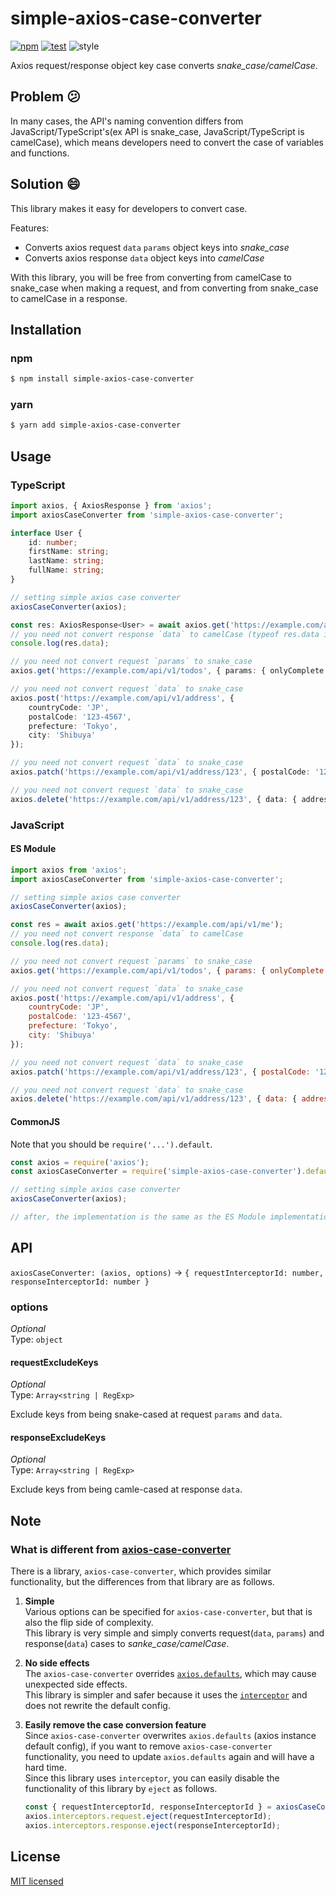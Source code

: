 # simple-axios-case-converter

[![npm](https://img.shields.io/npm/v/simple-axios-case-converter.svg)](https://www.npmjs.com/package/simple-axios-case-converter)
[![test](https://github.com/yutak23/simple-axios-case-converter/actions/workflows/test.yaml/badge.svg)](https://github.com/yutak23/simple-axios-case-converter/actions/workflows/test.yaml)
![style](https://img.shields.io/badge/code%20style-airbnb-ff5a5f.svg)

Axios request/response object key case converts _snake_case/camelCase_.

## Problem 😕

In many cases, the API's naming convention differs from JavaScript/TypeScript's(ex API is snake_case, JavaScript/TypeScript is camelCase), which means developers need to convert the case of variables and functions.

## Solution 😄

This library makes it easy for developers to convert case.

Features:

- Converts axios request `data` `params` object keys into _snake_case_
- Converts axios response `data` object keys into _camelCase_

With this library, you will be free from converting from camelCase to snake_case when making a request, and from converting from snake_case to camelCase in a response.

## Installation

### npm

```sh
$ npm install simple-axios-case-converter
```

### yarn

```sh
$ yarn add simple-axios-case-converter
```

## Usage

### TypeScript

```ts
import axios, { AxiosResponse } from 'axios';
import axiosCaseConverter from 'simple-axios-case-converter';

interface User {
	id: number;
	firstName: string;
	lastName: string;
	fullName: string;
}

// setting simple axios case converter
axiosCaseConverter(axios);

const res: AxiosResponse<User> = await axios.get('https://example.com/api/v1/me');
// you need not convert response `data` to camelCase (typeof res.data is `User`)
console.log(res.data);

// you need not convert request `params` to snake_case
axios.get('https://example.com/api/v1/todos', { params: { onlyComplete: true } });

// you need not convert request `data` to snake_case
axios.post('https://example.com/api/v1/address', {
	countryCode: 'JP',
	postalCode: '123-4567',
	prefecture: 'Tokyo',
	city: 'Shibuya'
});

// you need not convert request `data` to snake_case
axios.patch('https://example.com/api/v1/address/123', { postalCode: '123-4567' });

// you need not convert request `data` to snake_case
axios.delete('https://example.com/api/v1/address/123', { data: { addressId: 123 } });
```

### JavaScript

#### ES Module

```js
import axios from 'axios';
import axiosCaseConverter from 'simple-axios-case-converter';

// setting simple axios case converter
axiosCaseConverter(axios);

const res = await axios.get('https://example.com/api/v1/me');
// you need not convert response `data` to camelCase
console.log(res.data);

// you need not convert request `params` to snake_case
axios.get('https://example.com/api/v1/todos', { params: { onlyComplete: true } });

// you need not convert request `data` to snake_case
axios.post('https://example.com/api/v1/address', {
	countryCode: 'JP',
	postalCode: '123-4567',
	prefecture: 'Tokyo',
	city: 'Shibuya'
});

// you need not convert request `data` to snake_case
axios.patch('https://example.com/api/v1/address/123', { postalCode: '123-4567' });

// you need not convert request `data` to snake_case
axios.delete('https://example.com/api/v1/address/123', { data: { addressId: 123 } });
```

#### CommonJS

Note that you should be `require('...').default`.

```js
const axios = require('axios');
const axiosCaseConverter = require('simple-axios-case-converter').default;

// setting simple axios case converter
axiosCaseConverter(axios);

// after, the implementation is the same as the ES Module implementation
```

## API

`axiosCaseConverter: (axios, options)` -> `{ requestInterceptorId: number, responseInterceptorId: number }`

### options

_Optional_  
Type: `object`

#### requestExcludeKeys

_Optional_  
Type: `Array<string | RegExp>`

Exclude keys from being snake-cased at request `params` and `data`.

#### responseExcludeKeys

_Optional_  
Type: `Array<string | RegExp>`

Exclude keys from being camle-cased at response `data`.

## Note

### What is different from [axios-case-converter](https://www.npmjs.com/package/axios-case-converter)

There is a library, `axios-case-converter`, which provides similar functionality, but the differences from that library are as follows.

1. **Simple**  
   Various options can be specified for `axios-case-converter`, but that is also the flip side of complexity.  
   This library is very simple and simply converts request(`data`, `params`) and response(`data`) cases to _sanke_case/camelCase_.

1. **No side effects**  
   The `axios-case-converter` overrides [`axios.defaults`](https://github.com/axios/axios#config-defaults), which may cause unexpected side effects.  
   This library is simpler and safer because it uses the [`interceptor`](https://github.com/axios/axios#interceptors) and does not rewrite the default config.

1. **Easily remove the case conversion feature**  
    Since `axios-case-converter` overwrites `axios.defaults` (axios instance default config), if you want to remove `axios-case-converter` functionality, you need to update `axios.defaults` again and will have a hard time.  
    Since this library uses `interceptor`, you can easily disable the functionality of this library by `eject` as follows.
   ```ts
   const { requestInterceptorId, responseInterceptorId } = axiosCaseConverter(axios);
   axios.interceptors.request.eject(requestInterceptorId);
   axios.interceptors.response.eject(responseInterceptorId);
   ```

## License

[MIT licensed](./LICENSE)

